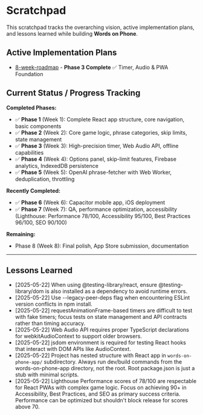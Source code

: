 # Scratchpad

This scratchpad tracks the overarching vision, active implementation plans, and lessons learned while building **Words on Phone**.

## Active Implementation Plans

- [8-week-roadmap](implementation-plan/8-week-roadmap.md) - **Phase 3 Complete** ✅ Timer, Audio & PWA Foundation

## Current Status / Progress Tracking

**Completed Phases:**
- ✅ **Phase 1** (Week 1): Complete React app structure, core navigation, basic components
- ✅ **Phase 2** (Week 2): Core game logic, phrase categories, skip limits, state management  
- ✅ **Phase 3** (Week 3): High-precision timer, Web Audio API, offline capabilities
- ✅ **Phase 4** (Week 4): Options panel, skip-limit features, Firebase analytics, IndexedDB persistence
- ✅ **Phase 5** (Week 5): OpenAI phrase-fetcher with Web Worker, deduplication, throttling

**Recently Completed:**
- ✅ **Phase 6** (Week 6): Capacitor mobile app, iOS deployment
- ✅ **Phase 7** (Week 7): QA, performance optimization, accessibility (Lighthouse: Performance 78/100, Accessibility 95/100, Best Practices 96/100, SEO 90/100)

**Remaining:**
- Phase 8 (Week 8): Final polish, App Store submission, documentation

---

## Lessons Learned

- [2025-05-22] When using @testing-library/react, ensure @testing-library/dom is also installed as a dependency to avoid runtime errors.
- [2025-05-22] Use --legacy-peer-deps flag when encountering ESLint version conflicts in npm install.
- [2025-05-22] requestAnimationFrame-based timers are difficult to test with fake timers; focus tests on state management and API contracts rather than timing accuracy.
- [2025-05-22] Web Audio API requires proper TypeScript declarations for webkitAudioContext to support older browsers.
- [2025-05-22] jsdom environment is required for testing React hooks that interact with DOM APIs like AudioContext.
- [2025-05-22] Project has nested structure with React app in `words-on-phone-app/` subdirectory. Always run dev/build commands from the words-on-phone-app directory, not the root. Root package.json is just a stub with minimal scripts.
- [2025-05-22] Lighthouse Performance scores of 78/100 are respectable for React PWAs with complex game logic. Focus on achieving 90+ in Accessibility, Best Practices, and SEO as primary success criteria. Performance can be optimized but shouldn't block release for scores above 70. 